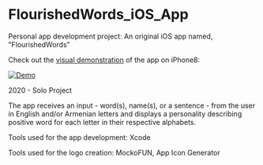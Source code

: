 # FlourishedWords_iOS_App
Personal app development project: An original iOS app named, "FlourishedWords"

Check out the [visual demonstration](https://youtu.be/E5X5VPT92dY) of the app on iPhone8:

[![Demo](https://img.youtube.com/vi/E5X5VPT92dY/0.jpg)](https://www.youtube.com/watch?v=E5X5VPT92dY)


2020 - Solo Project

The app receives an input - word(s), name(s), or a sentence - from the user in English and/or Armenian letters and displays a personality describing positive word for each letter in their respective alphabets.

Tools used for the app development: Xcode

Tools used for the logo creation: MockoFUN, App Icon Generator

